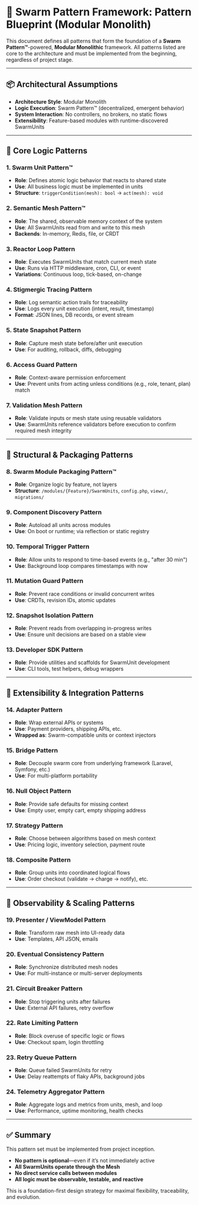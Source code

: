 # 🧬 Swarm Pattern Framework: Pattern Blueprint (Modular Monolith)

This document defines all patterns that form the foundation of a **Swarm Pattern™**-powered, **Modular Monolithic** framework. All patterns listed are core to the architecture and must be implemented from the beginning, regardless of project stage.

---

## 📦 Architectural Assumptions

- **Architecture Style**: Modular Monolith
- **Logic Execution**: Swarm Pattern™ (decentralized, emergent behavior)
- **System Interaction**: No controllers, no brokers, no static flows
- **Extensibility**: Feature-based modules with runtime-discovered SwarmUnits

---

## 🔧 Core Logic Patterns

### 1. **Swarm Unit Pattern™**
- **Role**: Defines atomic logic behavior that reacts to shared state
- **Use**: All business logic must be implemented in units
- **Structure**: `triggerCondition(mesh): bool` → `act(mesh): void`

### 2. **Semantic Mesh Pattern™**
- **Role**: The shared, observable memory context of the system
- **Use**: All SwarmUnits read from and write to this mesh
- **Backends**: In-memory, Redis, file, or CRDT

### 3. **Reactor Loop Pattern**
- **Role**: Executes SwarmUnits that match current mesh state
- **Use**: Runs via HTTP middleware, cron, CLI, or event
- **Variations**: Continuous loop, tick-based, on-change

### 4. **Stigmergic Tracing Pattern**
- **Role**: Log semantic action trails for traceability
- **Use**: Logs every unit execution (intent, result, timestamp)
- **Format**: JSON lines, DB records, or event stream

### 5. **State Snapshot Pattern**
- **Role**: Capture mesh state before/after unit execution
- **Use**: For auditing, rollback, diffs, debugging

### 6. **Access Guard Pattern**
- **Role**: Context-aware permission enforcement
- **Use**: Prevent units from acting unless conditions (e.g., role, tenant, plan) match

### 7. **Validation Mesh Pattern**
- **Role**: Validate inputs or mesh state using reusable validators
- **Use**: SwarmUnits reference validators before execution to confirm required mesh integrity

---

## 🧱 Structural & Packaging Patterns

### 8. **Swarm Module Packaging Pattern™**
- **Role**: Organize logic by feature, not layers
- **Structure**: `/modules/{Feature}/SwarmUnits`, `config.php`, `views/`, `migrations/`

### 9. **Component Discovery Pattern**
- **Role**: Autoload all units across modules
- **Use**: On boot or runtime; via reflection or static registry

### 10. **Temporal Trigger Pattern**
- **Role**: Allow units to respond to time-based events (e.g., "after 30 min")
- **Use**: Background loop compares timestamps with now

### 11. **Mutation Guard Pattern**
- **Role**: Prevent race conditions or invalid concurrent writes
- **Use**: CRDTs, revision IDs, atomic updates

### 12. **Snapshot Isolation Pattern**
- **Role**: Prevent reads from overlapping in-progress writes
- **Use**: Ensure unit decisions are based on a stable view

### 13. **Developer SDK Pattern**
- **Role**: Provide utilities and scaffolds for SwarmUnit development
- **Use**: CLI tools, test helpers, debug wrappers

---

## 🔌 Extensibility & Integration Patterns

### 14. **Adapter Pattern**
- **Role**: Wrap external APIs or systems
- **Use**: Payment providers, shipping APIs, etc.
- **Wrapped as**: Swarm-compatible units or context injectors

### 15. **Bridge Pattern**
- **Role**: Decouple swarm core from underlying framework (Laravel, Symfony, etc.)
- **Use**: For multi-platform portability

### 16. **Null Object Pattern**
- **Role**: Provide safe defaults for missing context
- **Use**: Empty user, empty cart, empty shipping address

### 17. **Strategy Pattern**
- **Role**: Choose between algorithms based on mesh context
- **Use**: Pricing logic, inventory selection, payment route

### 18. **Composite Pattern**
- **Role**: Group units into coordinated logical flows
- **Use**: Order checkout (validate → charge → notify), etc.

---

## 🧪 Observability & Scaling Patterns

### 19. **Presenter / ViewModel Pattern**
- **Role**: Transform raw mesh into UI-ready data
- **Use**: Templates, API JSON, emails

### 20. **Eventual Consistency Pattern**
- **Role**: Synchronize distributed mesh nodes
- **Use**: For multi-instance or multi-server deployments

### 21. **Circuit Breaker Pattern**
- **Role**: Stop triggering units after failures
- **Use**: External API failures, retry overflow

### 22. **Rate Limiting Pattern**
- **Role**: Block overuse of specific logic or flows
- **Use**: Checkout spam, login throttling

### 23. **Retry Queue Pattern**
- **Role**: Queue failed SwarmUnits for retry
- **Use**: Delay reattempts of flaky APIs, background jobs

### 24. **Telemetry Aggregator Pattern**
- **Role**: Aggregate logs and metrics from units, mesh, and loop
- **Use**: Performance, uptime monitoring, health checks

---

## ✅ Summary

This pattern set must be implemented from project inception.
- **No pattern is optional**—even if it’s not immediately active
- **All SwarmUnits operate through the Mesh**
- **No direct service calls between modules**
- **All logic must be observable, testable, and reactive**

This is a foundation-first design strategy for maximal flexibility, traceability, and evolution.

